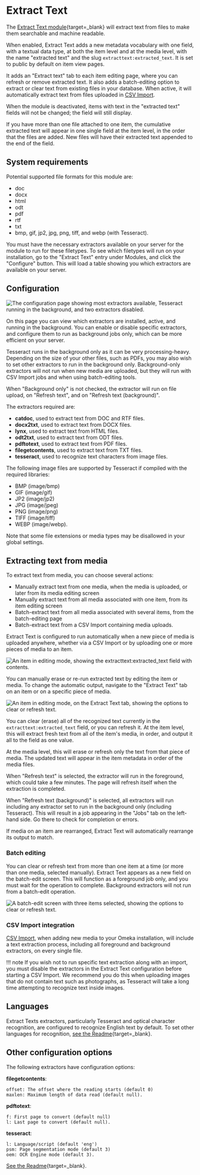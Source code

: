 # Extract Text

The [Extract Text module](https://omeka.org/s/modules/ExtractText){target=_blank} will extract text from files to make them searchable and machine readable.

When enabled, Extract Text adds a new metadata vocabulary with one field, with a textual data type, at both the item level and at the media level, with the name "extracted text" and the slug `extracttext:extracted_text`. It is set to public by default on item view pages.

It adds an "Extract text" tab to each item editing page, where you can refresh or remove extracted text. It also adds a batch-editing option to extract or clear text from existing files in your database. When active, it will automatically extract text from files uploaded in [CSV Import](../modules/csvimport.md).

When the module is deactivated, items with text in the "extracted text" fields will not be changed; the field will still display.

If you have more than one file attached to one item, the cumulative extracted text will appear in one single field at the item level, in the order that the files are added. New files will have their extracted text appended to the end of the field.

## System requirements

Potential supported file formats for this module are:

- doc
- docx
- html
- odt
- pdf
- rtf
- txt
- bmp, gif, jp2, jpg, png, tiff, and webp (with Tesseract).

You must have the necessary extractors available on your server for the module to run for these filetypes. To see which filetypes will run on your installation, go to the "Extract Text" entry under Modules, and click the "Configure" button. This will load a table showing you which extractors are available on your server.

## Configuration

![The configuration page showing most extractors available, Tesseract running in the background, and two extractors disabled.](../modules/modulesfiles/extracttext_configure.png)

On this page you can view which extractors are installed, active, and running in the background. You can enable or disable specific extractors, and configure them to run as background jobs only, which can be more efficient on your server. 

Tesseract runs in the background only as it can be very processing-heavy. Depending on the size of your other files, such as PDFs, you may also wish to set other extractors to run in the background only. Background-only extractors will not run when new media are uploaded, but they will run with CSV Import jobs and when using batch-editing tools.

When "Background only" is not checked, the extractor will run on file upload, on "Refresh text", and on "Refresh text (background)".

The extractors required are:

- **catdoc**, used to extract text from DOC and RTF files.
- **docx2txt**, used to extract text from DOCX files.
- **lynx**, used to extract text from HTML files.
- **odt2txt**, used to extract text from ODT files.
- **pdftotext**, used to extract text from PDF files.
- **filegetcontents**, used to extract text from TXT files.
- **tesseract**, used to recognize text characters from image files. 

The following image files are supported by Tesseract if compiled with the required libraries:

- BMP (image/bmp)
- GIF (image/gif)
- JP2 (image/jp2)
- JPG (image/jpeg)
- PNG (image/png)
- TIFF (image/tiff)
- WEBP (image/webp).

Note that some file extensions or media types may be disallowed in your global settings.

## Extracting text from media

To extract text from media, you can choose several actions:

- Manually extract text from one media, when the media is uploaded, or later from its media editing screen
- Manually extract text from all media associated with one item, from its item editing screen
- Batch-extract text from all media associated with several items, from the batch-editing page
- Batch-extract text from a CSV Import containing media uploads.

Extract Text is configured to run automatically when a new piece of media is uploaded anywhere, whether via a CSV Import or by uploading one or more pieces of media to an item. 

![An item in editing mode, showing the extracttext:extracted_text field with contents.](../modules/modulesfiles/extracttext_item_field.png)

You can manually erase or re-run extracted text by editing the item or media. To change the automatic output, navigate to the "Extract Text" tab on an item or on a specific piece of media.

![An item in editing mode, on the Extract Text tab, showing the options to clear or refresh text.](../modules/modulesfiles/extracttext_item_edit.png)

You can clear (erase) all of the recognized text currently in the `extracttext:extracted_text` field, or you can refresh it. At the item level, this will extract fresh text from all of the item's media, in order, and output it all to the field as one value. 

At the media level, this will erase or refresh only the text from that piece of media. The updated text will appear in the item metadata in order of the media files. 

When "Refresh text" is selected, the extractor will run in the foreground, which could take a few minutes. The page will refresh itself when the extraction is completed. 

When "Refresh text (background)" is selected, all extractors will run including any extractor set to run in the background only (including Tesseract). This will result in a job appearing in the "Jobs" tab on the left-hand side. Go there to check for completion or errors. 

If media on an item are rearranged, Extract Text will automatically rearrange its output to match.

### Batch editing

You can clear or refresh text from more than one item at a time (or more than one media, selected manually). Extract Text appears as a new field on the batch-edit screen. This will function as a foreground job only, and you must wait for the operation to complete. Background extractors will not run from a batch-edit operation.

![A batch-edit screen with three items selected, showing the options to clear or refresh text.](../modules/modulesfiles/extracttext_batchedit.png)

### CSV Import integration

[CSV Import](../modules/csvimport.md), when adding new media to your Omeka installation, will include a text extraction process, including all foreground and background extractors, on every single file. 

!!! note
	If you wish not to run specific text extraction along with an import, you must disable the extractors in the Extract Text configuration before starting a CSV Import. We recommend you do this when uploading images that do not contain text such as photographs, as Tesseract will take a long time attempting to recognize text inside images.

## Languages

Extract Texts extractors, particularly Tesseract and optical character recognition, are configured to recognize English text by default. To set other languages for recognition, [see the Readme](https://github.com/omeka-s-modules/ExtractText){target=_blank}. 

## Other configuration options

The following extractors have configuration options:

**filegetcontents**:

    offset: The offset where the reading starts (default 0)
    maxlen: Maximum length of data read (default null).

**pdftotext**:

    f: First page to convert (default null)
    l: Last page to convert (default null).

**tesseract**:

    l: Language/script (default 'eng')
    psm: Page segmentation mode (default 3)
    oem: OCR Engine mode (default 3). 

[See the Readme](https://github.com/omeka-s-modules/ExtractText){target=_blank}.